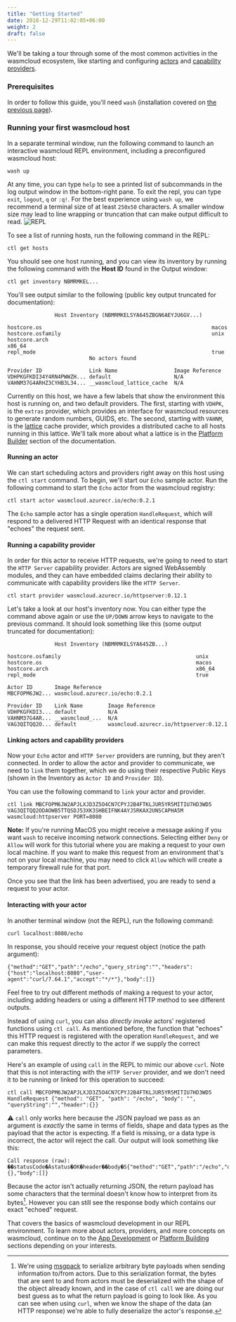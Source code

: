 ```yaml
---
title: "Getting Started"
date: 2018-12-29T11:02:05+06:00
weight: 2
draft: false
---
```


We'll be taking a tour through some of the most common activities in the wasmcloud ecosystem, like starting and configuring [actors](../../reference/host-runtime/actors/) and [capability providers](../../reference/host-runtime/capabilities/).

### Prerequisites
In order to follow this guide, you'll need `wash` (installation covered on [the previous page](../installation)).

### Running your first wasmcloud host
In a separate terminal window, run the following command to launch an interactive wasmcloud REPL environment, including a preconfigured wasmcloud host:
```shell
wash up
```
At any time, you can type `help` to see a printed list of subcommands in the log output window in the bottom-right pane. To exit the repl, you can type `exit`, `logout`, `q` or `:q!`. For the best experience using `wash up`, we recommend a terminal size of at least `250x50` characters. A smaller window size may lead to line wrapping or truncation that can make output difficult to read.
![REPL](../wash_up.png)

To see a list of running hosts, run the following command in the REPL:
```shell
ctl get hosts
```
You should see one host running, and you can view its inventory by running the following command with the **Host ID** found in the Output window:
```shell
ctl get inventory NBMRMKEL...
```
You'll see output similar to the following (public key output truncated for documentation):
```shell
               Host Inventory (NBMRMKELSYA645ZBGN6AEYJU6GV...)                
                                                                                                        
hostcore.os                                                      macos                                        
hostcore.osfamily                                                unix                                         
hostcore.arch                                                    x86_64                                       
repl_mode                                                        true                                         
                          No actors found                                             
                                                                                                        
Provider ID               Link Name                  Image Reference   
VDHPKGFKDI34Y4RN4PWWZH... default                    N/A               
VAHNM37G4ARHZ3CYHB3L34... __wasmcloud_lattice_cache  N/A               
```
Currently on this host, we have a few labels that show the environment this host is running on, and two default providers. The first, starting with `VDHPK`, is the `extras` provider, which provides an interface for wasmcloud resources to generate random numbers, GUIDS, etc. The second, starting with `VAHNM`, is the [lattice](../../reference/lattice/) cache provider, which provides a distributed cache to all hosts running in this lattice. We'll talk more about what a lattice is in the [Platform Builder](../../platform-builder) section of the documentation.

#### Running an actor
We can start scheduling actors and providers right away on this host using the `ctl start` command. To begin, we'll start our `Echo` sample actor. Run the following command to start the `Echo` actor from the wasmcloud registry:
```shell
ctl start actor wasmcloud.azurecr.io/echo:0.2.1
```
The `Echo` sample actor has a single operation `HandleRequest`, which will respond to a delivered HTTP Request with an identical response that "echoes" the request sent.

#### Running a capability provider
In order for this actor to receive HTTP requests, we're going to need to start the `HTTP Server` capability provider. Actors are signed WebAssembly modules, and they can have embedded claims declaring their ability to communicate with capability providers like the `HTTP Server`.
```shell
ctl start provider wasmcloud.azurecr.io/httpserver:0.12.1
```
Let's take a look at our host's inventory now. You can either type the command above again or use the `UP/DOWN` arrow keys to navigate to the previous command. It should look something like this (some output truncated for documentation):
```shell
               Host Inventory (NBMRMKELSYA645ZB...)                           
                                                                                                                              
hostcore.osfamily                                           unix                                                              
hostcore.os                                                 macos                                                             
hostcore.arch                                               x86_64                                                            
repl_mode                                                   true                                                              
                                                                                                                              
Actor ID       Image Reference                                                   
MBCFOPM6JW2... wasmcloud.azurecr.io/echo:0.2.1                                         
                                
Provider ID    Link Name        Image Reference                        
VDHPKGFKDI3... default          N/A                                    
VAHNM37G4AR... __wasmcloud_...  N/A                                    
VAG3QITQQ2O... default          wasmcloud.azurecr.io/httpserver:0.12.1 
```

#### Linking actors and capability providers
Now your `Echo` actor and `HTTP Server` providers are running, but they aren't connected. In order to allow the actor and provider to communicate, we need to `link` them together, which we do using their respective Public Keys (shown in the Inventory as `Actor ID` and `Provider ID`).

You can use the following command to `link` your actor and provider.
```shell
ctl link MBCFOPM6JW2APJLXJD3Z5O4CN7CPYJ2B4FTKLJUR5YR5MITIU7HD3WD5 VAG3QITQQ2ODAOWB5TTQSDJ53XK3SHBEIFNK4AYJ5RKAX2UNSCAPHA5M wasmcloud:httpserver PORT=8080
```
**Note:** If you're running MacOS you might receive a message asking if you want `wash` to receive incoming network connections. Selecting either `Deny` or `Allow` will work for this tutorial where you are making a request to your own local machine. If you want to make this request from an environment that's not on your local machine, you may need to click `Allow` which will create a temporary firewall rule for that port.

Once you see that the link has been advertised, you are ready to send a request to your actor.

#### Interacting with your actor
In another terminal window (not the REPL), run the following command:
```shell
curl localhost:8080/echo
```
In response, you should receive your request object (notice the path argument):
```shell
{"method":"GET","path":"/echo","query_string":"","headers":{"host":"localhost:8080","user-agent":"curl/7.64.1","accept":"*/*"},"body":[]}
```
Feel free to try out different methods of making a request to your actor, including adding headers or using a different HTTP method to see different outputs.

Instead of using `curl`, you can also _directly invoke_ actors' registered functions using `ctl call`. As mentioned before, the function that "echoes" this HTTP request is registered with the operation `HandleRequest`, and we can make this request directly to the actor if we supply the correct parameters.

Here's an example of using `call` in the REPL to mimic our above `curl`. Note that this is not interacting with the `HTTP Server` provider, and we don't need it to be running or linked for this operation to succeed:
```shell
ctl call MBCFOPM6JW2APJLXJD3Z5O4CN7CPYJ2B4FTKLJUR5YR5MITIU7HD3WD5 HandleRequest {"method": "GET", "path": "/echo", "body": "", "queryString":"","header":{}}
```
⚠️ `call` only works here because the JSON payload we pass as an argument is _exactly_ the same in terms of fields, shape and data types as the payload that the actor is expecting. If a field is missing, or a data type is incorrect, the actor will reject the call.
Our output will look something like this:
```shell
Call response (raw): ��statusCode�Ȧstatus�OK�header��body�S{"method":"GET","path":"/echo","query_string":"","headers":{},"body":[]}
```
Because the actor isn't actually returning JSON, the return payload has some characters that the terminal doesn't know how to interpret from its bytes[^1]. However you can still see the response body which contains our exact "echoed" request.

That covers the basics of wasmcloud development in our REPL environment. To learn more about actors, providers, and more concepts on wasmcloud, continue on to the [App Development](../../app-dev) or [Platform Building](../../platform-builder) sections depending on your interests.

[^1]: We're using [msgpack](https://msgpack.org/) to serialize arbitrary byte payloads when sending information to/from actors. Due to this serialization format, the bytes that are sent to and from actors must be deserialized with the shape of the object already known, and in the case of `ctl call` we are doing our best guess as to what the return payload is going to look like. As you can see when using `curl`, when we know the shape of the data (an HTTP response) we're able to fully deserialize the actor's response.